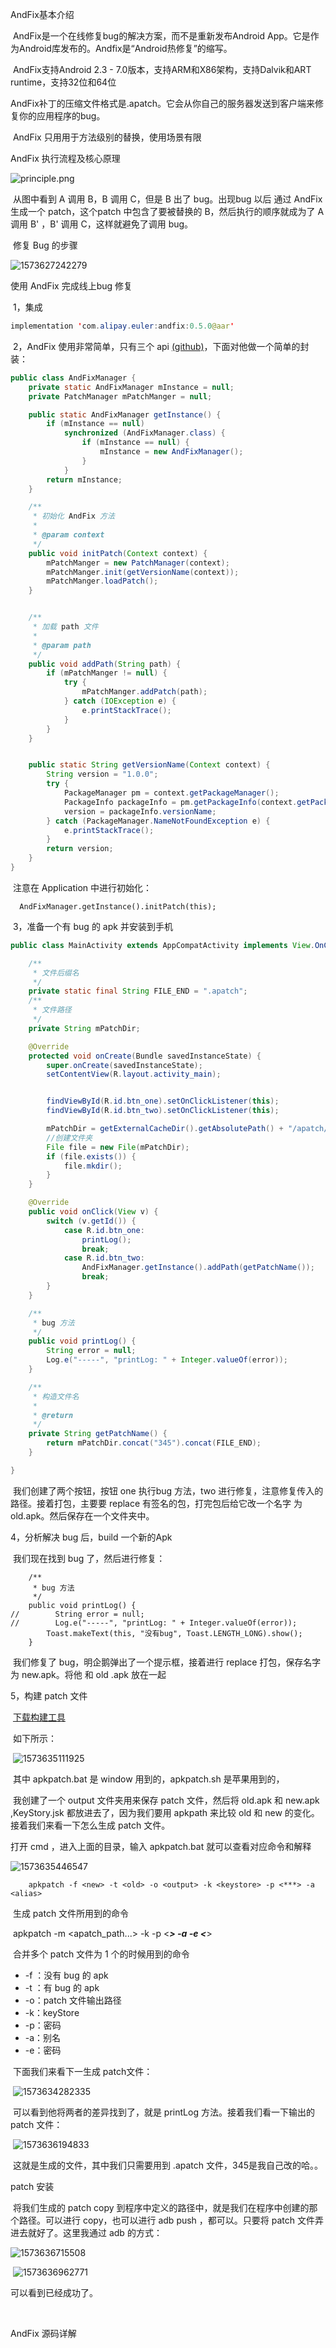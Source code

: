 AndFix基本介绍

​		AndFix是一个在线修复bug的解决方案，而不是重新发布Android App。它是作为Android库发布的。Andfix是“Android热修复”的缩写。

​		 AndFix支持Android 2.3 - 7.0版本，支持ARM和X86架构，支持Dalvik和ART runtime，支持32位和64位 

​		 AndFix补丁的压缩文件格式是.apatch。它会从你自己的服务器发送到客户端来修复你的应用程序的bug。 

​		AndFix 只用用于方法级别的替换，使用场景有限

AndFix 执行流程及核心原理

![principle.png](5%EF%BC%8CAndFix%20%E4%BD%BF%E7%94%A8%E8%AF%A6%E8%A7%A3.assets/principle.png) 

​		从图中看到 A 调用 B，B 调用 C，但是 B 出了 bug。出现bug 以后 通过 AndFix 生成一个 patch，这个patch 中包含了要被替换的 B，然后执行的顺序就成为了 A 调用 B' ，B' 调用 C，这样就避免了调用 bug。

​		修复 Bug 的步骤

![1573627242279](5%EF%BC%8CAndFix%20%E4%BD%BF%E7%94%A8%E8%AF%A6%E8%A7%A3.assets/1573627242279.png)

使用 AndFix 完成线上bug 修复

​	1，集成 

```java
implementation 'com.alipay.euler:andfix:0.5.0@aar'
```

​	2，AndFix 使用非常简单，只有三个 api [(github)](https://github.com/alibaba/AndFix)，下面对他做一个简单的封装：

```java
public class AndFixManager {
    private static AndFixManager mInstance = null;
    private PatchManager mPatchManger = null;

    public static AndFixManager getInstance() {
        if (mInstance == null)
            synchronized (AndFixManager.class) {
                if (mInstance == null) {
                    mInstance = new AndFixManager();
                }
            }
        return mInstance;
    }

    /**
     * 初始化 AndFix 方法
     *
     * @param context
     */
    public void initPatch(Context context) {
        mPatchManger = new PatchManager(context);
        mPatchManger.init(getVersionName(context));
        mPatchManger.loadPatch();
    }


    /**
     * 加载 path 文件
     *
     * @param path
     */
    public void addPath(String path) {
        if (mPatchManger != null) {
            try {
                mPatchManger.addPatch(path);
            } catch (IOException e) {
                e.printStackTrace();
            }
        }
    }


    public static String getVersionName(Context context) {
        String version = "1.0.0";
        try {
            PackageManager pm = context.getPackageManager();
            PackageInfo packageInfo = pm.getPackageInfo(context.getPackageName(), 0);
            version = packageInfo.versionName;
        } catch (PackageManager.NameNotFoundException e) {
            e.printStackTrace();
        }
        return version;
    }
}
```

​	注意在 Application 中进行初始化：

```
  AndFixManager.getInstance().initPatch(this);
```

​	3，准备一个有 bug 的 apk 并安装到手机

```java
public class MainActivity extends AppCompatActivity implements View.OnClickListener {

    /**
     * 文件后缀名
     */
    private static final String FILE_END = ".apatch";
    /**
     * 文件路径
     */
    private String mPatchDir;

    @Override
    protected void onCreate(Bundle savedInstanceState) {
        super.onCreate(savedInstanceState);
        setContentView(R.layout.activity_main);


        findViewById(R.id.btn_one).setOnClickListener(this);
        findViewById(R.id.btn_two).setOnClickListener(this);

        mPatchDir = getExternalCacheDir().getAbsolutePath() + "/apatch/";
        //创建文件夹
        File file = new File(mPatchDir);
        if (file.exists()) {
            file.mkdir();
        }
    }

    @Override
    public void onClick(View v) {
        switch (v.getId()) {
            case R.id.btn_one:
                printLog();
                break;
            case R.id.btn_two:
                AndFixManager.getInstance().addPath(getPatchName());
                break;
        }
    }

    /**
     * bug 方法
     */
    public void printLog() {
        String error = null;
        Log.e("-----", "printLog: " + Integer.valueOf(error));
    }

    /**
     * 构造文件名
     *
     * @return
     */
    private String getPatchName() {
        return mPatchDir.concat("345").concat(FILE_END);
    }

}
```

​		我们创建了两个按钮，按钮 one 执行bug 方法，two 进行修复，注意修复传入的路径。接着打包，主要要 replace 有签名的包，打完包后给它改一个名字 为 old.apk。然后保存在一个文件夹中。

4，分析解决 bug 后，build 一个新的Apk 

​		我们现在找到 bug 了，然后进行修复：	

```
	/**
     * bug 方法
     */
    public void printLog() {
//        String error = null;
//        Log.e("-----", "printLog: " + Integer.valueOf(error));
        Toast.makeText(this, "没有bug", Toast.LENGTH_LONG).show();
    }
```

​		我们修复了 bug，明企鹅弹出了一个提示框，接着进行 replace 打包，保存名字为 new.apk。将他 和 old .apk 放在一起

5，构建 patch 文件

​		[下载构建工具](https://github.com/alibaba/AndFix/blob/master/tools/apkpatch-1.0.3.zip)

​		如下所示：

​		![1573635111925](5%EF%BC%8CAndFix%20%E4%BD%BF%E7%94%A8%E8%AF%A6%E8%A7%A3.assets/1573635111925.png)

​		其中 apkpatch.bat 是 window 用到的，apkpatch.sh 是苹果用到的，

​		我创建了一个 output 文件夹用来保存 patch 文件，然后将 old.apk 和 new.apk ,KeyStory.jsk 都放进去了，因为我们要用 apkpath 来比较 old 和 new 的变化。接着我们来看一下怎么生成 patch 文件。



打开 cmd ，进入上面的目录，输入 apkpatch.bat 就可以查看对应命令和解释

![1573635446547](5%EF%BC%8CAndFix%20%E4%BD%BF%E7%94%A8%E8%AF%A6%E8%A7%A3.assets/1573635446547.png)

 		apkpatch -f <new> -t <old> -o <output> -k <keystore> -p <***> -a <alias>

​			生成 patch 文件所用到的命令

​		 apkpatch -m <apatch_path...> -k <keystore> -p <***> -a <alias> -e <***>

​			合并多个 patch 文件为 1 个的时候用到的命令

- -f ：没有 bug 的 apk
- -t ：有 bug 的 apk
- -o：patch 文件输出路径
- -k：keyStore 
- -p：密码
- -a：别名
- -e：密码

​		下面我们来看下一生成 patch文件：

​		![1573634282335](5%EF%BC%8CAndFix%20%E4%BD%BF%E7%94%A8%E8%AF%A6%E8%A7%A3.assets/1573634282335.png)

​		可以看到他将两者的差异找到了，就是 printLog 方法。接着我们看一下输出的 patch 文件：

​		![1573636194833](5%EF%BC%8CAndFix%20%E4%BD%BF%E7%94%A8%E8%AF%A6%E8%A7%A3.assets/1573636194833.png)

​		这就是生成的文件，其中我们只需要用到 .apatch 文件，345是我自己改的哈。。

patch 安装

​		将我们生成的 patch copy 到程序中定义的路径中，就是我们在程序中创建的那个路径。可以进行 copy，也可以进行 adb push ，都可以。只要将 patch 文件弄进去就好了。这里我通过 adb 的方式：

![1573636715508](5%EF%BC%8CAndFix%20%E4%BD%BF%E7%94%A8%E8%AF%A6%E8%A7%A3.assets/1573636715508.png)

​	![1573636962771](5%EF%BC%8CAndFix%20%E4%BD%BF%E7%94%A8%E8%AF%A6%E8%A7%A3.assets/1573636962771.png)

可以看到已经成功了。





​		

AndFix 源码详解